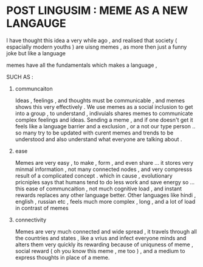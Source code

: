 # POST LINGUSIM : MEME AS A NEW LANGAUGE 


I have thought this idea a very while ago , and realised that society ( espacially modern youths ) are uisng memes , as more then just a funny joke but 
like a language 

memes have all the fundamentals which makes a language ,

SUCH AS :

1) communcaiton
   
   Ideas , feelings , and thoughts must be communicable , and memes shows this very effectively . We use memes as a social inclusion to get into a group , to understand , indivuials shares memes to communicate complex feelings and ideas.
   Sending a meme , and if one doesn't get it feels like a language barrier and a exclusion , or a not our type person .. so many try to be updated with curent memes and trends to be understood and also understand what everyone are talking about .
3) ease

   Memes are very easy , to make , form , and even share ... it stores very minmal information , not many connected nodes , and very compresss result of a complicated concept .
   which in cause , evolutionary pricniples says that humans tend to do less work and save energy so ... this ease of communcaition , not much cognitive load , and instant rewards replaces any other language better.
   Other languages like hindi , english , russian etc , feels much more complex , long , and a lot of load in contrast of memes
5) connectivity

   Memes are very much connected and wide spread , it travels through all the countries and states , like a vrius and infect everyone minds and alters them very quickly its rewarding because of
   uniquness of meme , social reward ( oh you know this meme , me too ) , and a medium to express thoughts in place of a meme.


